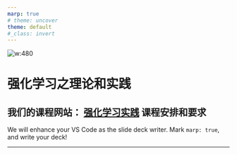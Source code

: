 ```yaml
---
marp: true
# theme: uncover
theme: default
#_class: invert
---
```


![w:480](https://pic3.zhimg.com/v2-d437579e398d4c5d6330cc7fe61412ce_r.jpg)

# **强化学习之理论和实践**

## 我们的课程网站： [强化学习实践] 课程安排和要求 <!--fit-->

We will enhance your VS Code as the slide deck writer. Mark `marp: true`, and write your deck!

[强化学习实践]: https://sites.google.com/view/rlmarl-drlcourse/%E5%BC%BA%E5%8C%96%E5%AD%A6%E4%B9%A0%E8%AF%BE%E7%A8%8B

---

```
